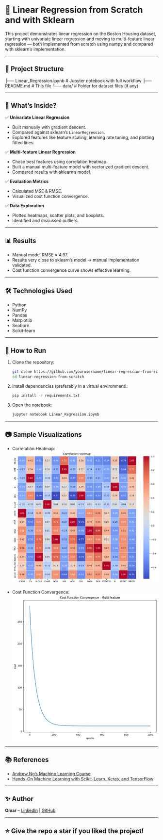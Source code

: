 # 📌 Linear Regression from Scratch and with Sklearn

This project demonstrates linear regression on the Boston Housing dataset, starting with univariate linear regression and moving to multi-feature linear regression — both implemented from scratch using numpy and compared with sklearn’s implementation.

---

## 📂 Project Structure

├── Linear_Regression.ipynb # Jupyter notebook with full workflow
├── README.md # This file
└── data/ # Folder for dataset files (if any)


---

## 🚀 What’s Inside?

✅ **Univariate Linear Regression**  
- Built manually with gradient descent.
- Compared against sklearn’s `LinearRegression`.
- Explored features like feature scaling, learning rate tuning, and plotting fitted lines.

✅ **Multi-feature Linear Regression**  
- Chose best features using correlation heatmap.
- Built a manual multi-feature model with vectorized gradient descent.
- Compared results with sklearn’s model.

✅ **Evaluation Metrics**
- Calculated MSE & RMSE.
- Visualized cost function convergence.

✅ **Data Exploration**
- Plotted heatmaps, scatter plots, and boxplots.
- Identified and discussed outliers.

---

## 📊 Results

- Manual model RMSE ≈ 4.97.
- Results very close to sklearn’s model → manual implementation validated.
- Cost function convergence curve shows effective learning.

---

## 🛠️ Technologies Used

- Python
- NumPy
- Pandas
- Matplotlib
- Seaborn
- Scikit-learn

---

## 📝 How to Run

1. Clone the repository:
    ```bash
    git clone https://github.com/yourusername/linear-regression-from-scratch.git
    cd linear-regression-from-scratch
    ```

2. Install dependencies (preferably in a virtual environment):
    ```bash
    pip install -r requirements.txt
    ```

3. Open the notebook:
    ```bash
    jupyter notebook Linear_Regression.ipynb
    ```

---

## 📷 Sample Visualizations

- Correlation Heatmap:
  ![Correlation Heatmap](corr_heatmap.png)

- Cost Function Convergence:
  ![Cost Curve](cost_curve.png)

---

## 📚 References

- [Andrew Ng’s Machine Learning Course](https://www.coursera.org/learn/machine-learning)
- [Hands-On Machine Learning with Scikit-Learn, Keras, and TensorFlow](https://www.oreilly.com/library/view/hands-on-machine-learning/9781492032632/)

---

## ✨ Author

**Omar** – [LinkedIn](www.linkedin.com/in/omar-ehab-eid) | [GitHub](https://github.com/omarehab15/AI-Data_Science.git)

---

## ⭐️ Give the repo a star if you liked the project!

